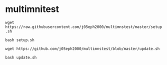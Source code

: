 # multimnitest

`wget https://raw.githubusercontent.com/j05eph2000/multimnstest/master/setup.sh`


`bash setup.sh`
 
 `wget https://github.com/j05eph2000/multimnstest/blob/master/update.sh`
 
 `bash update.sh`
